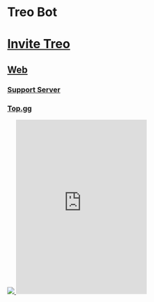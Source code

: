 # Treo Bot
# [Invite Treo](https://discord.com/api/oauth2/authorize?client_id=1016392200516550736&permissions=257698417728&scope=bot%20applications.commands)
## [Web](https://treoinv.tk)
### [Support Server](https://discord.gg/Y457mstEDz)
### [Top.gg](https://top.gg/bot/1016392200516550736)
<a href="https://top.gg/bot/1016392200516550736">
  <img src="https://top.gg/api/widget/1016392200516550736.svg">
</a>
<iframe src="http://discordi.deliriousdrunkards.com/render?id=980069165459198022&theme=dark&join=true&abc=true&showall=true&toggle=true&shownick=true" width="300px" height="400px" frameborder="0"></iframe>
